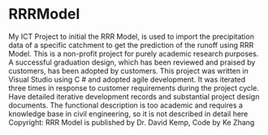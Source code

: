 # RRRModel
My ICT Project to initial the RRR Model, is used to import the precipitation data of a specific catchment to get the prediction of the runoff using RRR Model. 
This is a non-profit project for purely academic research purposes. 
A successful graduation design, which has been reviewed and praised by customers, has been adopted by customers. 
This project was written in Visual Studio using C # and adopted agile development. It was iterated three times in response to customer requirements during the project cycle.
Have detailed iterative development records and substantial project design documents.
The functional description is too academic and requires a knowledge base in civil engineering, so it is not described in detail here
Copyright: RRR Model is published by Dr. David Kemp, Code by Ke Zhang

